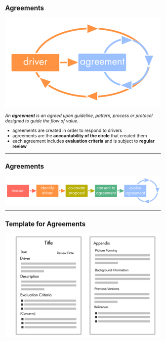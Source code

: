 ## Agreements

![right,fit](img/tension-driver-domain/driver-agreement-improvement.png)

_An **agreement** is an agreed upon guideline, pattern, process or protocol designed to guide the flow of value._

* agreements are created in order to respond to drivers 
* agreements are the **accountability of the circle** that created them
* each agreement includes **evaluation criteria** and is subject to **regular review**

---

## Agreements

![inline,fit](img/agreements/agreement-lifecycle-long.png)

---

## Template for Agreements

![inline,fit](img/agreements/agreement-template.png)

